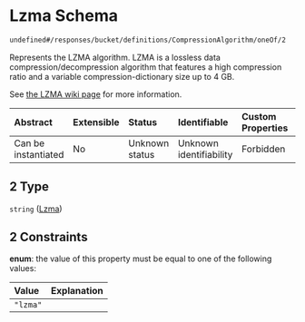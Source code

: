 # Lzma Schema

```txt
undefined#/responses/bucket/definitions/CompressionAlgorithm/oneOf/2
```

Represents the LZMA algorithm. LZMA is a lossless data compression/decompression algorithm that features a high compression ratio and a variable compression-dictionary size up to 4 GB.

See [the LZMA wiki page](https://en.wikipedia.org/wiki/Lempel%E2%80%93Ziv%E2%80%93Markov_chain_algorithm) for more information.

| Abstract            | Extensible | Status         | Identifiable            | Custom Properties | Additional Properties | Access Restrictions | Defined In                                                                     |
| :------------------ | :--------- | :------------- | :---------------------- | :---------------- | :-------------------- | :------------------ | :----------------------------------------------------------------------------- |
| Can be instantiated | No         | Unknown status | Unknown identifiability | Forbidden         | Allowed               | none                | [okp4-objectarium.json\*](schema/okp4-objectarium.json "open original schema") |

## 2 Type

`string` ([Lzma](okp4-objectarium-responses-bucketresponse-definitions-compressionalgorithm-oneof-lzma.md))

## 2 Constraints

**enum**: the value of this property must be equal to one of the following values:

| Value    | Explanation |
| :------- | :---------- |
| `"lzma"` |             |
